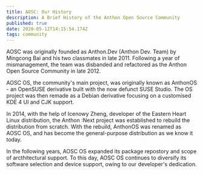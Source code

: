 ```yaml
---
title: AOSC: Our History
description: A Brief History of the Anthon Open Source Community
published: true
date: 2020-05-12T14:15:54.174Z
tags: community
---
```


AOSC was originally founded as Anthon.Dev (Anthon Dev. Team) by Mingcong Bai and his two classmates in late 2011. Following a year of mismanagement, the team was disbanded and refactored as the Anthon Open Source Community in late 2012.

AOSC OS, the community's main project, was originally known as AnthonOS - an OpenSUSE derivative built with the now defunct SUSE Studio. The OS project was then remade as a Debian derivative focusing on a customised KDE 4 UI and CJK support.

In 2014, with the help of Icenowy Zheng, developer of the Eastern Heart Linux distribution, the Anthon :Next project was established to rebuild the distribution from scratch. With the rebuild, AnthonOS was renamed as AOSC OS, and has become the general-purpose distribution as we know it today.

In the following years, AOSC OS expanded its package repostory and scope of arcthitectural support. To this day, AOSC OS continues to diversify its software selection and device support, owing to our developer's dedication. 
